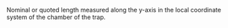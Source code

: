Nominal or quoted length measured along the y-axis in the local coordinate system of the chamber of the trap.
